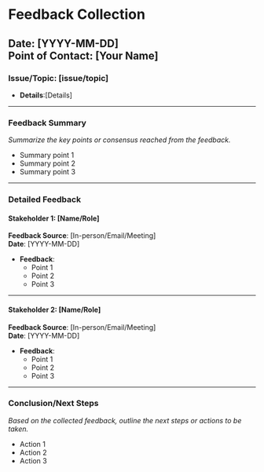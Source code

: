 # Feedback Collection

**Date**: [YYYY-MM-DD]  
**Point of Contact**: [Your Name]
---
### Issue/Topic: [issue/topic]
- **Details**:[Details]
---

### Feedback Summary
*Summarize the key points or consensus reached from the feedback.*

- Summary point 1
- Summary point 2
- Summary point 3

---

### Detailed Feedback

#### Stakeholder 1: [Name/Role]
**Feedback Source**: [In-person/Email/Meeting]  
**Date**: [YYYY-MM-DD]

- **Feedback**:
    - Point 1
    - Point 2
    - Point 3

---

#### Stakeholder 2: [Name/Role]
**Feedback Source**: [In-person/Email/Meeting]  
**Date**: [YYYY-MM-DD]

- **Feedback**:
    - Point 1
    - Point 2
    - Point 3
  
---
### Conclusion/Next Steps
*Based on the collected feedback, outline the next steps or actions to be taken.*
- Action 1
- Action 2
- Action 3
